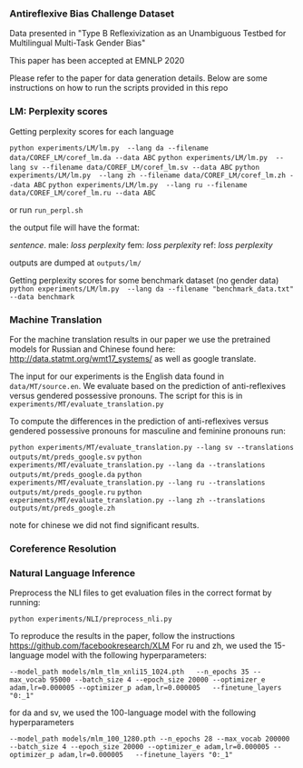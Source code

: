 <h3>Antireflexive Bias Challenge Dataset</h3>
 Data presented in "Type B Reflexivization as an Unambiguous Testbed for Multilingual Multi-Task Gender Bias"

This paper has been accepted at EMNLP 2020

Please refer to the paper for data generation details. Below are some instructions on how to run the scripts provided in this repo

<h3>LM: Perplexity scores</h3>
Getting perplexity scores for each language

`python experiments/LM/lm.py  --lang da --filename data/COREF_LM/coref_lm.da --data ABC`
`python experiments/LM/lm.py  --lang sv --filename data/COREF_LM/coref_lm.sv --data ABC`
`python experiments/LM/lm.py  --lang zh --filename data/COREF_LM/coref_lm.zh --data ABC`
`python experiments/LM/lm.py  --lang ru --filename data/COREF_LM/coref_lm.ru --data ABC`

or run `run_perpl.sh`

the output file will have the format:

<i>sentence</i>.  male: <i>loss perplexity</i> fem: <i>loss perplexity</i> ref: <i>loss perplexity</i>

outputs are dumped at
`outputs/lm/`

Getting perplexity scores for some benchmark dataset (no gender data)
`python experiments/LM/lm.py  --lang da --filename "benchmark_data.txt" --data benchmark`

<h3>Machine Translation</h3>

For the machine translation results in our paper we use the pretrained models for Russian and Chinese found here: http://data.statmt.org/wmt17_systems/  as well as google translate.

The input for our experiments is the English data found in `data/MT/source.en`. We evaluate based on the prediction of anti-reflexives versus gendered possessive pronouns. The script for this is in `experiments/MT/evaluate_translation.py`

To compute the differences in the prediction of anti-reflexives versus gendered possessive pronouns for masculine and feminine pronouns run:

`python experiments/MT/evaluate_translation.py --lang sv --translations outputs/mt/preds_google.sv`
`python experiments/MT/evaluate_translation.py --lang da --translations outputs/mt/preds_google.da`
`python experiments/MT/evaluate_translation.py --lang ru --translations outputs/mt/preds_google.ru`
`python experiments/MT/evaluate_translation.py --lang zh --translations outputs/mt/preds_google.zh`

note for chinese we did not find significant results.

<h3> Coreference Resolution</h3>

<h3> Natural Language Inference </h3>
Preprocess the NLI files to get evaluation files in the correct format by running:

`python experiments/NLI/preprocess_nli.py`

To reproduce the results in the paper, follow the instructions https://github.com/facebookresearch/XLM
For ru and zh, we used the 15-language model with the following hyperparameters:

 ``--model_path models/mlm_tlm_xnli15_1024.pth  
 --n_epochs 35
 --max_vocab 95000
 --batch_size 4
 --epoch_size 20000
 --optimizer_e adam,lr=0.000005
 --optimizer_p adam,lr=0.000005  
 --finetune_layers "0:_1"``

 for da and sv, we used the 100-language model with the following hyperparameters

  ``--model_path models/mlm_100_1280.pth
  --n_epochs 28
  --max_vocab 200000
  --batch_size 4
  --epoch_size 20000
  --optimizer_e adam,lr=0.000005
  --optimizer_p adam,lr=0.000005  
  --finetune_layers "0:_1"``
